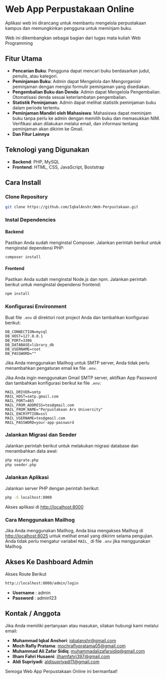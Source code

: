 # Web App Perpustakaan Online

Aplikasi web ini dirancang untuk membantu mengelola perpustakaan kampus dan memungkinkan pengguna untuk meminjam buku.

Web ini dikembangkan sebagai bagian dari tugas mata kuliah Web Programming

## Fitur Utama

- **Pencarian Buku**: Pengguna dapat mencari buku berdasarkan judul, penulis, atau kategori.
- **Peminjaman Buku**: Admin dapat Mengelola dan Mengorganisir peminjaman dengan mengisi formulir peminjaman yang disediakan.
- **Pengembalian Buku dan Denda**: Admin dapat Mengelola Pengembalian. Otomatisasi denda sesuai keterlambatan pengembalian.
- **Statistik Peminjaman**: Admin dapat melihat statistik peminjaman buku dalam periode tertentu.
- **Peminjaman Mandiri oleh Mahasiswa**: Mahasiswa dapat meminjam buku tanpa perlu ke admin dengan memilih buku dan memasukkan NIM. Verifikasi akan dilakukan melalui email, dan informasi tentang peminjaman akan dikirim ke Gmail.
- **Dan Fitur Lainnya**

## Teknologi yang Digunakan

- **Backend**: PHP, MySQL
- **Frontend**: HTML, CSS, JavaScript, Bootstrap

## Cara Install

### Clone Repository

```bash
git clone https://github.com/IqbalAnshr/Web-Perpustakaan.git
```

### Instal Dependencies

#### Backend

Pastikan Anda sudah menginstal Composer. Jalankan perintah berikut untuk menginstal dependensi PHP:

```bash
composer install
```

#### Frontend

Pastikan Anda sudah menginstal Node.js dan npm. Jalankan perintah berikut untuk menginstal dependensi frontend:

```bash
npm install
```

### Konfigurasi Environment

Buat file `.env` di direktori root project Anda dan tambahkan konfigurasi berikut:

```env
DB_CONNECTION=mysql
DB_HOST=127.0.0.1
DB_PORT=3306
DB_DATABASE=library_db
DB_USERNAME=root
DB_PASSWORD=""
```

Jika Anda menggunakan Mailhog untuk SMTP server, Anda tidak perlu menambahkan pengaturan email ke file `.env`.

Jika Anda ingin menggunakan Gmail SMTP server, aktifkan App Password dan tambahkan konfigurasi berikut ke file `.env`:

```env
MAIL_DRIVER=smtp
MAIL_HOST=smtp.gmail.com
MAIL_PORT=465
MAIL_FROM_ADDRESS=tes@gmail.com
MAIL_FROM_NAME="Perpustakaan Ars University"
MAIL_ENCRYPTION=ssl
MAIL_USERNAME=tes@gmail.com
MAIL_PASSWORD=your-app-password
```

### Jalankan Migrasi dan Seeder

Jalankan perintah berikut untuk melakukan migrasi database dan menambahkan data awal:

```bash
php migrate.php
php seeder.php
```

### Jalankan Aplikasi

Jalankan server PHP dengan perintah berikut:

```bash
php -S localhost:8000
```

Akses aplikasi di [http://localhost:8000](http://localhost:8000)

### Cara Menggunakan Mailhog

Jika Anda menggunakan Mailhog, Anda bisa mengakses Mailhog di [http://localhost:8025](http://localhost:8025) untuk melihat email yang dikirim selama pengujian. Anda tidak perlu mengatur variabel `MAIL_` di file `.env` jika menggunakan Mailhog.

## Akses Ke Dashboard Admin
Akses Route Berikut
```bash
http://localhost:8000/admin/login
```
- **Username** : admin
- **Password** : admin123

## Kontak / Anggota

Jika Anda memiliki pertanyaan atau masukan, silakan hubungi kami melalui email:

- **Muhammad Iqbal Anshori**: iqbalanshr@gmail.com
- **Moch Rafly Pratama**: mochraflypratama05@gmail.com
- **Muhammad Ali Zafar Sidiq**: muhammadalizafarsidiq@gmail.com
- **Ilham Fahri Husaeni**: ilhamfahri397@gmail.com
- **Aldi Supriyadi**: aldisupriyadi11@gmail.com

Semoga Web App Perpustakaan Online ini bermanfaat!
